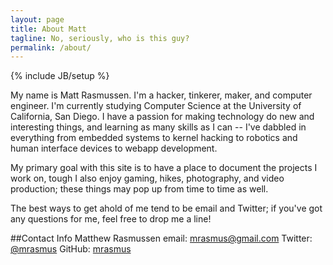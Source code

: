 ```yaml
---
layout: page
title: About Matt
tagline: No, seriously, who is this guy?
permalink: /about/
---
```

{% include JB/setup %}

My name is Matt Rasmussen. I'm a hacker, tinkerer, maker, and computer engineer. I'm currently studying Computer Science at the University of California, San Diego. I have a passion for making technology do new and interesting things, and learning as many skills as I can -- I've dabbled in everything from embedded systems to kernel hacking to robotics and human interface devices to webapp development. 

My primary goal with this site is to have a place to document the projects I work on, tough I also enjoy gaming, hikes, photography, and video production; these things may pop up from time to time as well.

The best ways to get ahold of me tend to be email and Twitter; if you've got any questions for me, feel free to drop me a line!

##Contact Info
    Matthew Rasmussen
	email: <a href="mailt:mrasmus@gmail.com">mrasmus@gmail.com</a>
	Twitter: <a href="http://twitter.com/mrasmus">@mrasmus</a>
	GitHub: <a href="https://github.com/mrasmus">mrasmus</a>

